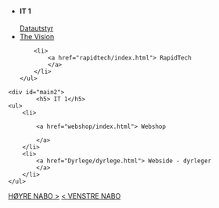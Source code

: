 <!DOCTYPE html>
<html>
 
<head>
<meta charset="UTF-8">
<link rel="icon" href="ggg.png">
<link rel="stylesheet" href="index.css">
<link href="https://fonts.googleapis.com/css?family=Arvo" rel="stylesheet">
<title> Sindre Thuestad</title>
</head>
 
<body>
<div id="background">

<div id="main">
    <ul>
        <li>
            <h4> IT 1</h4>
            <a href="Datautstyr/index.html"> Datautstyr
            </a>
        </li>
        <li>
            <a href="The Vision/index.html"> The Vision
            </a>
        </li>

        <li>
            <a href="rapidtech/index.html"> RapidTech
            </a>
        </li>
    </ul>
</div>

    <div id="main2">
            <h5> IT 1</h5>
    <ul>
        <li>
    
            <a href="webshop/index.html"> Webshop

            </a>
        </li>
        <li>
            <a href="Dyrlege/dyrlege.html"> Webside - dyrleger
            </a>
        </li>
    </ul>
</div>

<a class="button1" href="https://mathiaspham.github.io/Dataustyr/"> HØYRE NABO ></a>
<a class="button2" href="https://mariusbratvold.github.io/"> < VENSTRE NABO</a>

</div>
</body>
 
</html>
